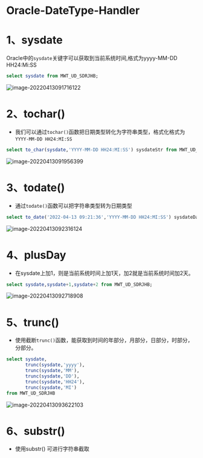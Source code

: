 # Oracle-DateType-Handler

# 1、sysdate

Oracle中的`sysdate`关键字可以获取到当前系统时间,格式为yyyy-MM-DD HH24:Mi:SS

```sql
select sysdate from MWT_UD_SDRJHB;
```

![image-20220413091716122](C:/Users/Administrator.DESKTOP-E0KTJ20/AppData/Roaming/Typora/typora-user-images/image-20220413091716122.png)

# 2、tochar()

- 我们可以通过`tochar()`函数把日期类型转化为字符串类型，格式化格式为`YYYY-MM-DD HH24:MI:SS`

```sql
select to_char(sysdate,'YYYY-MM-DD HH24:MI:SS') sysdateStr from MWT_UD_SDRJHB;
```

![image-20220413091956399](C:/Users/Administrator.DESKTOP-E0KTJ20/AppData/Roaming/Typora/typora-user-images/image-20220413091956399.png)

# 3、todate()

- 通过`todate()`函数可以把字符串类型转为日期类型

```sql
select to_date('2022-04-13 09:21:36','YYYY-MM-DD HH24:MI:SS') sysdateDateTime from MWT_UD_SDRJHB;
```

![image-20220413092316124](C:/Users/Administrator.DESKTOP-E0KTJ20/AppData/Roaming/Typora/typora-user-images/image-20220413092316124.png)

# 4、plusDay

- 在sysdate上加1，则是当前系统时间上加1天，加2就是当前系统时间加2天。

```sql
select sysdate,sysdate+1,sysdate+2 from MWT_UD_SDRJHB;
```

![image-20220413092718908](C:/Users/Administrator.DESKTOP-E0KTJ20/AppData/Roaming/Typora/typora-user-images/image-20220413092718908.png)

# 5、trunc()

- 使用截断`trunc()`函数，能获取到时间的年部分，月部分，日部分，时部分，分部分。

```sql
select sysdate,
       trunc(sysdate,'yyyy'),
       trunc(sysdate,'MM'),
       trunc(sysdate,'DD'),
       trunc(sysdate,'HH24'),
       trunc(sysdate,'MI')
from MWT_UD_SDRJHB
```

![image-20220413093622103](C:/Users/Administrator.DESKTOP-E0KTJ20/AppData/Roaming/Typora/typora-user-images/image-20220413093622103.png)

# 6、substr()

- 使用substr() 可进行字符串截取

